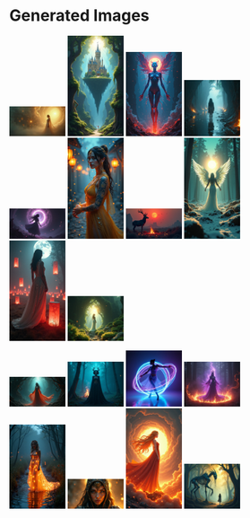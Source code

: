 # Generated Images



<img src="2025_07_06_01.png" width="100"/> <img src="2025_07_06_02.png" width="100"/> <img src="2025_07_06_03.png" width="100"/> <img src="2025_07_06_04.png" width="100"/> <img src="2025_07_06_05.png" width="100"/> <img src="2025_07_06_06.png" width="100"/> <img src="2025_07_06_07.png" width="100"/> <img src="2025_07_06_08.png" width="100"/> <img src="2025_07_06_09.png" width="100"/> <img src="2025_07_06_10.png" width="100"/>

<img src="2025_07_06_11.png" width="100"/> <img src="2025_07_06_12.png" width="100"/> <img src="2025_07_06_13.png" width="100"/> <img src="2025_07_06_14.png" width="100"/> <img src="2025_07_06_15.png" width="100"/> <img src="2025_07_06_16.png" width="100"/> <img src="2025_07_06_17.png" width="100"/> <img src="2025_07_06_18.png" width="100"/>